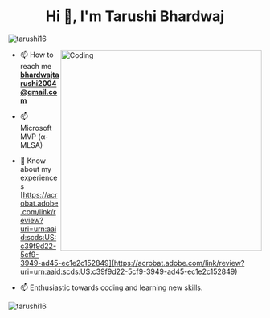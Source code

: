 
<h1 align="center">Hi 👋, I'm Tarushi Bhardwaj</h1>



<p align="left"> <img src="https://komarev.com/ghpvc/?username=tarushi16&label=Profile%20views&color=0e75b6&style=flat" alt="tarushi16" /> </p>




<img align="right" alt="Coding" width="400" src="https://i.pinimg.com/originals/cc/41/97/cc41970c4ea2a4774d73887b854f87d1.gif">


- 📫 How to reach me **bhardwajtarushi2004@gmail.com**

- 📫 Microsoft MVP (α-MLSA)

- 📄 Know about my experiences [https://acrobat.adobe.com/link/review?uri=urn:aaid:scds:US:c39f9d22-5cf9-3949-ad45-ec1e2c152849](https://acrobat.adobe.com/link/review?uri=urn:aaid:scds:US:c39f9d22-5cf9-3949-ad45-ec1e2c152849)

- 📫 Enthusiastic towards coding and learning new skills.








 



<p><img align="center" src="https://github-readme-streak-stats.herokuapp.com/?user=tarushi16&" alt="tarushi16" /></p>





